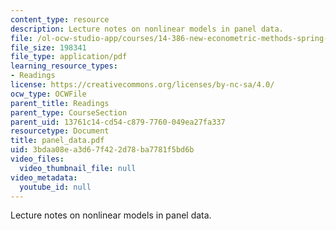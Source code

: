 ```yaml
---
content_type: resource
description: Lecture notes on nonlinear models in panel data.
file: /ol-ocw-studio-app/courses/14-386-new-econometric-methods-spring-2007/3bdaa08ea3d67f422d78ba7781f5bd6b_panel_data.pdf
file_size: 198341
file_type: application/pdf
learning_resource_types:
- Readings
license: https://creativecommons.org/licenses/by-nc-sa/4.0/
ocw_type: OCWFile
parent_title: Readings
parent_type: CourseSection
parent_uid: 13761c14-cd54-c879-7760-049ea27fa337
resourcetype: Document
title: panel_data.pdf
uid: 3bdaa08e-a3d6-7f42-2d78-ba7781f5bd6b
video_files:
  video_thumbnail_file: null
video_metadata:
  youtube_id: null
---
```

Lecture notes on nonlinear models in panel data.